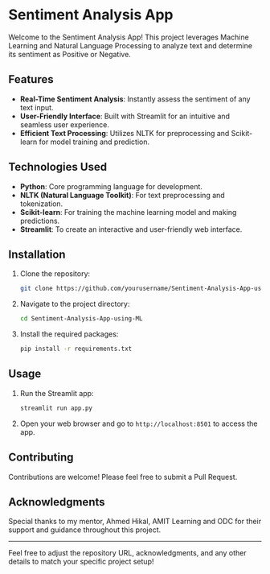 # Sentiment Analysis App

Welcome to the Sentiment Analysis App! This project leverages Machine Learning and Natural Language Processing to analyze text and determine its sentiment as Positive or Negative.

## Features

- **Real-Time Sentiment Analysis**: Instantly assess the sentiment of any text input.
- **User-Friendly Interface**: Built with Streamlit for an intuitive and seamless user experience.
- **Efficient Text Processing**: Utilizes NLTK for preprocessing and Scikit-learn for model training and prediction.

## Technologies Used

- **Python**: Core programming language for development.
- **NLTK (Natural Language Toolkit)**: For text preprocessing and tokenization.
- **Scikit-learn**: For training the machine learning model and making predictions.
- **Streamlit**: To create an interactive and user-friendly web interface.

## Installation

1. Clone the repository:
   ```bash
   git clone https://github.com/yourusername/Sentiment-Analysis-App-using-ML.git
   ```
2. Navigate to the project directory:
   ```bash
   cd Sentiment-Analysis-App-using-ML
   ```
3. Install the required packages:
   ```bash
   pip install -r requirements.txt
   ```

## Usage

1. Run the Streamlit app:
   ```bash
   streamlit run app.py
   ```
2. Open your web browser and go to `http://localhost:8501` to access the app.

## Contributing

Contributions are welcome! Please feel free to submit a Pull Request.


## Acknowledgments

Special thanks to my mentor, Ahmed Hikal, AMIT Learning and ODC for their support and guidance throughout this project.

---

Feel free to adjust the repository URL, acknowledgments, and any other details to match your specific project setup!
